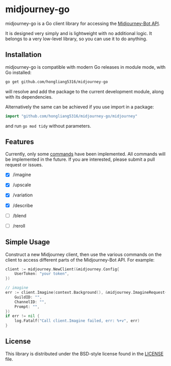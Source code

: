 # midjourney-go #

midjourney-go is a Go client library for accessing the [Midjourney-Bot API](https://midjourney.com/).

It is designed very simply and is lightweight with no additional logic. It belongs to a very low-level library, so you can use it to do anything.

## Installation ##

midjourney-go is compatible with modern Go releases in module mode, with Go installed:

```bash
go get github.com/hongliang5316/midjourney-go
```

will resolve and add the package to the current development module, along with its dependencies.

Alternatively the same can be achieved if you use import in a package:

```go
import "github.com/hongliang5316/midjourney-go/midjourney"
```

and run `go mod tidy` without parameters.

## Features ##

Currently, only some [commands](https://docs.midjourney.com/docs/command-list) have been implemented. All commands will be implemented in the future. If you are interested, please submit a pull request or issues.

- [x] /imagine

- [x] /upscale

- [x] /variation

- [x] /describe

- [ ] /blend

- [ ] /reroll

## Simple Usage ##

Construct a new Midjourney client, then use the various commands on the client to
access different parts of the Midjourney-Bot API. For example:

```go
client := midjourney.NewClient(&midjourney.Config{
    UserToken: "your token",
})

// imagine
err := client.Imagine(context.Background(), &midjourney.ImagineRequest{
    GuildID: "",
    ChannelID: "",
    Prompt: "",
})
if err != nil {
    log.Fatalf("Call client.Imagine failed, err: %+v", err)
}
```

## License ##

This library is distributed under the BSD-style license found in the [LICENSE](./LICENSE)
file.

